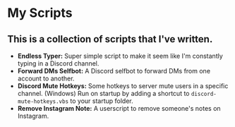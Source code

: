# My Scripts
## This is a collection of scripts that I've written.

- <strong>Endless Typer:</strong> Super simple script to make it seem like I'm constantly typing in a Discord channel.
- <strong>Forward DMs Selfbot:</strong> A Discord selfbot to forward DMs from one account to another.
- <strong>Discord Mute Hotkeys:</strong> Some hotkeys to server mute users in a specific channel. (Windows) Run on startup by adding a shortcut to `discord-mute-hotkeys.vbs` to your startup folder.
- <strong>Remove Instagram Note:</strong> A userscript to remove someone's notes on Instagram.